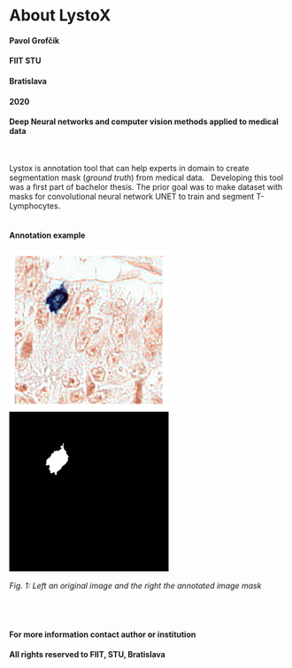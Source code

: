 # About LystoX


#### Pavol Grofčík
#### FIIT STU
#### Bratislava
#### 2020
#### Deep Neural networks and computer vision methods applied to medical data
&nbsp;
&nbsp;
&nbsp;
  
  
Lystox is annotation tool that can help experts in domain to create 
segmentation mask (*ground truth*) from medical data.
&nbsp;
Developing this tool was a first part of bachelor thesis.
The prior goal was to make dataset with masks for convolutional
neural network UNET to train and segment T-Lymphocytes.  
&nbsp;
&nbsp;
#### Annotation example
![img](https://github.com/PavolGrofcik/LystoX/blob/master/figures/train_img_19351.png) 
![img](https://github.com/PavolGrofcik/LystoX/blob/master/figures/train_img_19351_mask.png)  
    
    
        
*Fig. 1: Left an original image and the right the annotated image mask*    
&nbsp;  
&nbsp;  
&nbsp;  
#### For more information contact author or institution
#### All rights reserved to FIIT, STU, Bratislava  
